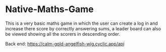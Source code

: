 # Native-Maths-Game

This is a very basic maths game in which the user can create a log in and increase there score by correctly answering sums, a leader board can also be viewed showing all the scorers in descending order.

Back end:
https://calm-gold-angelfish-wig.cyclic.app/api
